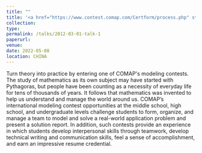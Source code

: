 ```yaml
---
title: ""
title: '<a href="https://www.contest.comap.com/Certform/process.php" style="color: teal;">1. International-level: Finalist (top 2%) in The Mathematical Contest in Modeling and The Interdisciplinary Contest in Modeling (MCM/ICM) </a>'
collection: 
type:
permalink: /talks/2012-03-01-talk-1
paperurl: 
venue: 
date: 2022-05-08
location: CHINA
---
```

Turn theory into practice by entering one of COMAP's modeling contests. The study of mathematics as its own subject may have started with Pythagoras, but people have been counting as a necessity of everyday life for tens of thousands of years. It follows that mathematics was invented to help us understand and manage the world around us.
COMAP’s international modeling contest opportunities at the middle school, high school, and undergraduate levels challenge students to form, organize, and manage a team to model and solve a real-world application problem and present a solution report. In addition, such contests provide an experience in which students develop interpersonal skills through teamwork, develop technical writing and communication skills, feel a sense of accomplishment, and earn an impressive resume credential.
